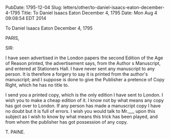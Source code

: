 PubDate: 1795-12-04
Slug: letters/other/to-daniel-isaacs-eaton-december-4-1795
Title: To Daniel Isaacs Eaton  December 4, 1795
Date: Mon Aug  4 09:08:54 EDT 2014

   To Daniel Isaacs Eaton  December 4, 1795

   PARIS,

   SIR:

   I have seen advertised in the London papers the second Edition of the Age
   of Reason printed, the advertisement says, from the Author s Manuscript,
   and entered at Stationers Hall. I have never sent any manuscript to any
   person. It is therefore a forgery to say it is printed from the author's
   manuscript; and I suppose is done to give the Publisher a pretence of Copy
   Right, which he has no title to.

   I send you a printed copy, which is the only edition I have sent to
   London. I wish you to make a cheap edition of it. I know not by what means
   any copy has got over to London. If any person has made a manuscript copy
   I have no doubt but it is full of errors. I wish you would talk to Mr.___
   upon this subject as I wish to know by what means this trick has been
   played, and from whom the publisher has got possession of any copy.

   T. PAINE.

    
